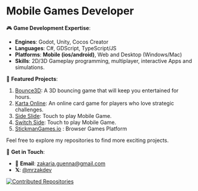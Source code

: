 # Mobile Games Developer


🎮 **Game Development Expertise**:
- **Engines**: Godot, Unity, Cocos Creator
- **Languages**: C#, GDScript, TypeScript/JS
- **Platforms**: **Mobile (ios/android)**, Web and Desktop (Windows/Mac)
- **Skills**:  2D/3D Gameplay programming, multiplayer, interactive Apps and simulations.

🚀 **Featured Projects**:

1. [Bounce3D](https://www.youtube.com/shorts/zLBOZCfi7xE): A 3D bouncing game that will keep you entertained for hours.
2. [Karta Online](https://www.youtube.com/watch?v=3mxSt4iZ3AM&t=38s): An online card game for players who love strategic challenges.
3. [Side Slide](https://previews.customer.envatousercontent.com/h264-video-previews/66f8236a-c06e-4178-a677-ceaa933f9c35/6653934.mp4): Touch to play Mobile Game.
4. [Switch Side](https://previews.customer.envatousercontent.com/h264-video-previews/e37d1853-46af-4bc2-910e-31598774fa96/6653940.mp4): Touch to play Mobile Game.
5. [StickmanGames.io](https://stickmangames.io) : Browser Games Platform

Feel free to explore my repositories to find more exciting projects.


💬 **Get in Touch**:

- 📧 **Email**: [zakaria.guenna@gmail.com](mailto:zakaria.guenna@gmail.com)
- **𝕏**: [@mrzakdev](https://x.com/mrzakdev)

[![Contributed Repositories](https://github-contributor-stats.vercel.app/api?username=MrZak-dev&limit=10&theme=dark)]([https://github.com/MrZak-dev](https://github.com/LordDashMe/github-contribution-stats)/)

